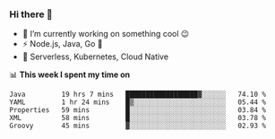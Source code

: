### Hi there 👋

<!--
**nodejh/nodejh** is a ✨ _special_ ✨ repository because its `README.md` (this file) appears on your GitHub profile.

Here are some ideas to get you started:

- 🔭 I’m currently working on ...
- 🌱 I’m currently learning ...
- 👯 I’m looking to collaborate on ...
- 🤔 I’m looking for help with ...
- 💬 Ask me about ...
- 📫 How to reach me: ...
- 😄 Pronouns: ...
- ⚡ Fun fact: ...
-->

- 🔭 I’m currently working on something cool :wink:
- ⚡ Node.js, Java, Go :thought_balloon:
- 🤖 Serverless, Kubernetes, Cloud Native

📊 **This week I spent my time on**

<!--START_SECTION:waka-->
```text
Java         19 hrs 7 mins   ██████████████████▓░░░░░░   74.10 % 
YAML         1 hr 24 mins    █▒░░░░░░░░░░░░░░░░░░░░░░░   05.44 % 
Properties   59 mins         █░░░░░░░░░░░░░░░░░░░░░░░░   03.84 % 
XML          58 mins         █░░░░░░░░░░░░░░░░░░░░░░░░   03.78 % 
Groovy       45 mins         ▓░░░░░░░░░░░░░░░░░░░░░░░░   02.93 % 
```
<!--END_SECTION:waka-->


<!--
:traffic_light: **Visitors**

![visitors](https://visitor-badge.glitch.me/badge?page_id=nodejh.nodejh)
-->
